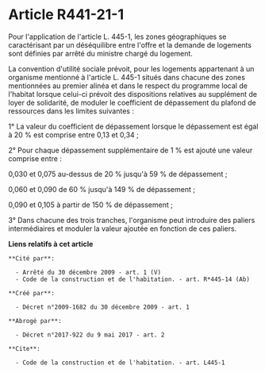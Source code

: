 # Article R441-21-1

Pour l'application de l'article L. 445-1, les zones géographiques se caractérisant par un déséquilibre entre l'offre et la
demande de logements sont définies par arrêté du ministre chargé du logement. 

La convention d'utilité sociale prévoit, pour les logements appartenant à un organisme mentionné à l'article L. 445-1 situés
dans chacune des zones mentionnées au premier alinéa et dans le respect du programme local de l'habitat lorsque celui-ci
prévoit des dispositions relatives au supplément de loyer de solidarité, de moduler le coefficient de dépassement du plafond
de ressources dans les limites suivantes : 

1° La valeur du coefficient de dépassement lorsque le dépassement est égal à 20 % est comprise entre 0,13 et 0,34 ; 

2° Pour chaque dépassement supplémentaire de 1 % est ajouté une valeur comprise entre : 

0,030 et 0,075 au-dessus de 20 % jusqu'à 59 % de dépassement ; 

0,060 et 0,090 de 60 % jusqu'à 149 % de dépassement ; 

0,090 et 0,105 à partir de 150 % de dépassement ; 

3° Dans chacune des trois tranches, l'organisme peut introduire des paliers intermédiaires et moduler la valeur ajoutée en
fonction de ces paliers.

**Liens relatifs à cet article**

	**Cité par**:

	  - Arrêté du 30 décembre 2009 - art. 1 (V)
	  - Code de la construction et de l'habitation. - art. R*445-14 (Ab)

	**Créé par**:

	  - Décret n°2009-1682 du 30 décembre 2009 - art. 1

	**Abrogé par**:

	  - Décret n°2017-922 du 9 mai 2017 - art. 2

	**Cite**:

	  - Code de la construction et de l'habitation. - art. L445-1

